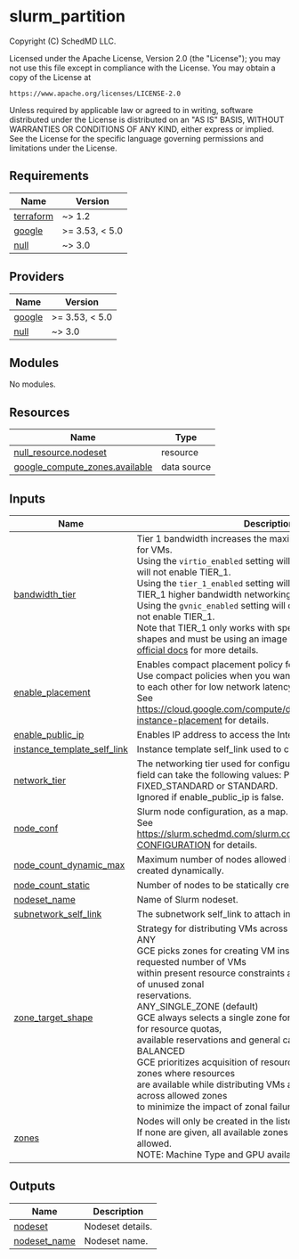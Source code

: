# slurm_partition

<!-- BEGINNING OF PRE-COMMIT-TERRAFORM DOCS HOOK -->
Copyright (C) SchedMD LLC.

Licensed under the Apache License, Version 2.0 (the "License");
you may not use this file except in compliance with the License.
You may obtain a copy of the License at

    https://www.apache.org/licenses/LICENSE-2.0

Unless required by applicable law or agreed to in writing, software
distributed under the License is distributed on an "AS IS" BASIS,
WITHOUT WARRANTIES OR CONDITIONS OF ANY KIND, either express or implied.
See the License for the specific language governing permissions and
limitations under the License.

## Requirements

| Name | Version |
|------|---------|
| <a name="requirement_terraform"></a> [terraform](#requirement\_terraform) | ~> 1.2 |
| <a name="requirement_google"></a> [google](#requirement\_google) | >= 3.53, < 5.0 |
| <a name="requirement_null"></a> [null](#requirement\_null) | ~> 3.0 |

## Providers

| Name | Version |
|------|---------|
| <a name="provider_google"></a> [google](#provider\_google) | >= 3.53, < 5.0 |
| <a name="provider_null"></a> [null](#provider\_null) | ~> 3.0 |

## Modules

No modules.

## Resources

| Name | Type |
|------|------|
| [null_resource.nodeset](https://registry.terraform.io/providers/hashicorp/null/latest/docs/resources/resource) | resource |
| [google_compute_zones.available](https://registry.terraform.io/providers/hashicorp/google/latest/docs/data-sources/compute_zones) | data source |

## Inputs

| Name | Description | Type | Default | Required |
|------|-------------|------|---------|:--------:|
| <a name="input_bandwidth_tier"></a> [bandwidth\_tier](#input\_bandwidth\_tier) | Tier 1 bandwidth increases the maximum egress bandwidth for VMs.<br>Using the `virtio_enabled` setting will only enable VirtioNet and will not enable TIER\_1.<br>Using the `tier_1_enabled` setting will enable both gVNIC and TIER\_1 higher bandwidth networking.<br>Using the `gvnic_enabled` setting will only enable gVNIC and will not enable TIER\_1.<br>Note that TIER\_1 only works with specific machine families & shapes and must be using an image that supports gVNIC. See [official docs](https://cloud.google.com/compute/docs/networking/configure-vm-with-high-bandwidth-configuration) for more details. | `string` | `"platform_default"` | no |
| <a name="input_enable_placement"></a> [enable\_placement](#input\_enable\_placement) | Enables compact placement policy for instances.<br>Use compact policies when you want VMs to be located close to each other for low network latency between the VMs.<br>See https://cloud.google.com/compute/docs/instances/define-instance-placement for details. | `bool` | `false` | no |
| <a name="input_enable_public_ip"></a> [enable\_public\_ip](#input\_enable\_public\_ip) | Enables IP address to access the Internet. | `bool` | `false` | no |
| <a name="input_instance_template_self_link"></a> [instance\_template\_self\_link](#input\_instance\_template\_self\_link) | Instance template self\_link used to create compute instances. | `string` | n/a | yes |
| <a name="input_network_tier"></a> [network\_tier](#input\_network\_tier) | The networking tier used for configuring this instance. This field can take the following values: PREMIUM, FIXED\_STANDARD or STANDARD.<br>Ignored if enable\_public\_ip is false. | `string` | `"STANDARD"` | no |
| <a name="input_node_conf"></a> [node\_conf](#input\_node\_conf) | Slurm node configuration, as a map.<br>See https://slurm.schedmd.com/slurm.conf.html#SECTION_NODE-CONFIGURATION for details. | `map(string)` | `{}` | no |
| <a name="input_node_count_dynamic_max"></a> [node\_count\_dynamic\_max](#input\_node\_count\_dynamic\_max) | Maximum number of nodes allowed in this partition to be created dynamically. | `number` | `0` | no |
| <a name="input_node_count_static"></a> [node\_count\_static](#input\_node\_count\_static) | Number of nodes to be statically created. | `number` | `0` | no |
| <a name="input_nodeset_name"></a> [nodeset\_name](#input\_nodeset\_name) | Name of Slurm nodeset. | `string` | n/a | yes |
| <a name="input_subnetwork_self_link"></a> [subnetwork\_self\_link](#input\_subnetwork\_self\_link) | The subnetwork self\_link to attach instances to. | `string` | n/a | yes |
| <a name="input_zone_target_shape"></a> [zone\_target\_shape](#input\_zone\_target\_shape) | Strategy for distributing VMs across zones in a region.<br>ANY<br>  GCE picks zones for creating VM instances to fulfill the requested number of VMs<br>  within present resource constraints and to maximize utilization of unused zonal<br>  reservations.<br>ANY\_SINGLE\_ZONE (default)<br>  GCE always selects a single zone for all the VMs, optimizing for resource quotas,<br>  available reservations and general capacity.<br>BALANCED<br>  GCE prioritizes acquisition of resources, scheduling VMs in zones where resources<br>  are available while distributing VMs as evenly as possible across allowed zones<br>  to minimize the impact of zonal failure. | `string` | `"ANY_SINGLE_ZONE"` | no |
| <a name="input_zones"></a> [zones](#input\_zones) | Nodes will only be created in the listed zones.<br>If none are given, all available zones for the region will be allowed.<br>NOTE: Machine Type and GPU availability may vary with zone. | `set(string)` | `[]` | no |

## Outputs

| Name | Description |
|------|-------------|
| <a name="output_nodeset"></a> [nodeset](#output\_nodeset) | Nodeset details. |
| <a name="output_nodeset_name"></a> [nodeset\_name](#output\_nodeset\_name) | Nodeset name. |
<!-- END OF PRE-COMMIT-TERRAFORM DOCS HOOK -->
